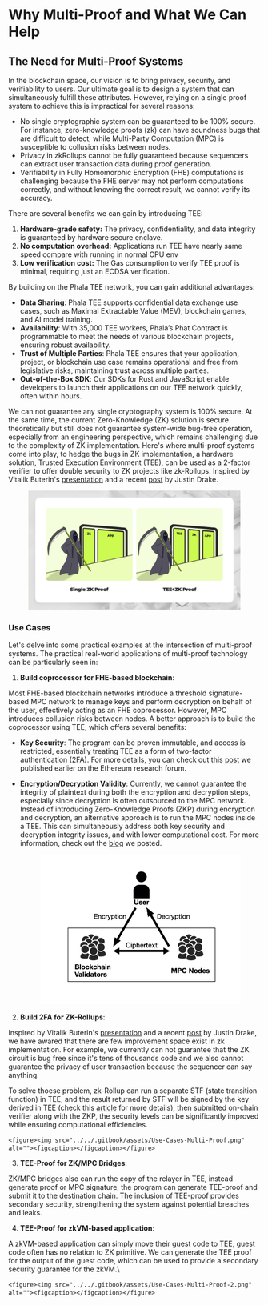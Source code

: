 # Why Multi-Proof and What We Can Help

## The Need for Multi-Proof Systems

In the blockchain space, our vision is to bring privacy, security, and verifiability to users. Our ultimate goal is to design a system that can simultaneously fulfill these attributes. However, relying on a single proof system to achieve this is impractical for several reasons:

- No single cryptographic system can be guaranteed to be 100% secure. For instance, zero-knowledge proofs (zk) can have soundness bugs that are difficult to detect, while Multi-Party Computation (MPC) is susceptible to collusion risks between nodes.
- Privacy in zkRollups cannot be fully guaranteed because sequencers can extract user transaction data during proof generation.
- Verifiability in Fully Homomorphic Encryption (FHE) computations is challenging because the FHE server may not perform computations correctly, and without knowing the correct result, we cannot verify its accuracy.

There are several benefits we can gain by introducing TEE:

1. **Hardware-grade safety:** The privacy, confidentiality, and data integrity is guaranteed by hardware secure enclave.
2. **No computation overhead:** Applications run TEE have nearly same speed compare with running in normal CPU env
3. **Low verification cost:** The Gas consumption to verify TEE proof is minimal, requiring just an ECDSA verification.

By building on the Phala TEE network, you can gain additional advantages:

- **Data Sharing**: Phala TEE supports confidential data exchange use cases, such as Maximal Extractable Value (MEV), blockchain games, and AI model training.
- **Availability**: With 35,000 TEE workers, Phala’s Phat Contract is programmable to meet the needs of various blockchain projects, ensuring robust availability.
- **Trust of Multiple Parties**: Phala TEE ensures that your application, project, or blockchain use case remains operational and free from legislative risks, maintaining trust across multiple parties.
- **Out-of-the-Box SDK**: Our SDKs for Rust and JavaScript enable developers to launch their applications on our TEE network quickly, often within hours.

We can not guarantee any single cryptography system is 100% secure. At the same time, the current Zero-Knowledge (ZK) solution is secure theoretically but still does not guarantee system-wide bug-free operation, especially from an engineering perspective, which remains challenging due to the complexity of ZK implementation. Here's where multi-proof systems come into play, to hedge the bugs in ZK implementation, a hardware solution, Trusted Execution Environment (TEE), can be used as a 2-factor verifier to offer double security to ZK projects like zk-Rollups. Inspired by Vitalik Buterin's [presentation](https://hackmd.io/@vbuterin/zk\_slides\_20221010#/) and a recent [post](https://ethresear.ch/t/2fa-zk-Rollups-using-sgx/14462) by Justin Drake. 


<figure><img src="../../.gitbook/assets/Why-Multi-Proof.png" alt=""><figcaption></figcaption></figure>

### Use Cases

Let's delve into some practical examples at the intersection of multi-proof systems. The practical real-world applications of multi-proof technology can be particularly seen in:

1. **Build coprocessor for FHE-based blockchain**:

Most FHE-based blockchain networks introduce a threshold signature-based MPC network to manage keys and perform decryption on behalf of the user, effectively acting as an FHE coprocessor. However, MPC introduces collusion risks between nodes. A better approach is to build the coprocessor using TEE, which offers several benefits:

- **Key Security**: The program can be proven immutable, and access is restricted, essentially treating TEE as a form of two-factor authentication (2FA). For more details, you can check out this [post](https://ethresear.ch/t/sgx-as-2fa-for-fhe-mpc/19780) we published earlier on the Ethereum research forum.

- **Encryption/Decryption Validity**: Currently, we cannot guarantee the integrity of plaintext during both the encryption and decryption steps, especially since decryption is often outsourced to the MPC network. Instead of introducing Zero-Knowledge Proofs (ZKP) during encryption and decryption, an alternative approach is to run the MPC nodes inside a TEE. This can simultaneously address both key security and decryption integrity issues, and with lower computational cost. For more information, check out the [blog](https://phala.network/posts/build-fhe-coprocessor-on-tee-using-javascript) we posted.

    <figure><img src="../../.gitbook/assets/FHE-Coprocessor.png" alt=""><figcaption></figcaption></figure>

2.  **Build 2FA for ZK-Rollups**:

Inspired by Vitalik Buterin's [presentation](https://hackmd.io/@vbuterin/zk\_slides\_20221010#/) and a recent [post](https://ethresear.ch/t/2fa-zk-Rollups-using-sgx/14462) by Justin Drake, we have awared that there are few improvement space exist in zk implementation. For example, we currently can not guarantee that the ZK circuit is bug free since it's tens of thousands code and we also cannot guarantee the privacy of user transaction because the sequencer can say anything.

To solve thoese problem, zk-Rollup can run a separate STF (state transition function) in TEE, and the result returned by STF will be signed by the key derived in TEE (check this [article](https://phala.network/posts/introducing-phala-sgxprover-a-twofactor-authentication-solution-for-zkrollups) for more details), then submitted on-chain verifier along with the ZKP, the security levels can be significantly improved while ensuring computational efficiencies.


    <figure><img src="../../.gitbook/assets/Use-Cases-Multi-Proof.png" alt=""><figcaption></figcaption></figure>

3. **TEE-Proof for ZK/MPC Bridges**:

ZK/MPC bridges also can run the copy of the relayer in TEE, instead generate proof or MPC signature, the program can generate TEE-proof and submit it to the destination chain. The inclusion of TEE-proof provides secondary security, strengthening the system against potential breaches and leaks.

4.  **TEE-Proof for zkVM-based application**:

A zkVM-based application can simply move their guest code to TEE, guest code often has no relation to ZK primitive. We can generate the TEE proof for the output of the guest code, which can be used to provide a secondary security guarantee for the zkVM.\


    <figure><img src="../../.gitbook/assets/Use-Cases-Multi-Proof-2.png" alt=""><figcaption></figcaption></figure>
